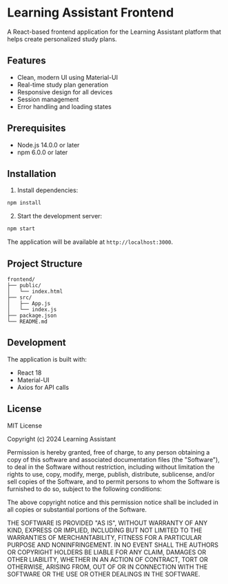 # Learning Assistant Frontend

A React-based frontend application for the Learning Assistant platform that helps create personalized study plans.

## Features

- Clean, modern UI using Material-UI
- Real-time study plan generation
- Responsive design for all devices
- Session management
- Error handling and loading states

## Prerequisites

- Node.js 14.0.0 or later
- npm 6.0.0 or later

## Installation

1. Install dependencies:
```bash
npm install
```

2. Start the development server:
```bash
npm start
```

The application will be available at `http://localhost:3000`.

## Project Structure

```
frontend/
├── public/
│   └── index.html
├── src/
│   ├── App.js
│   └── index.js
├── package.json
└── README.md
```

## Development

The application is built with:
- React 18
- Material-UI
- Axios for API calls

## License

MIT License

Copyright (c) 2024 Learning Assistant

Permission is hereby granted, free of charge, to any person obtaining a copy
of this software and associated documentation files (the "Software"), to deal
in the Software without restriction, including without limitation the rights
to use, copy, modify, merge, publish, distribute, sublicense, and/or sell
copies of the Software, and to permit persons to whom the Software is
furnished to do so, subject to the following conditions:

The above copyright notice and this permission notice shall be included in all
copies or substantial portions of the Software.

THE SOFTWARE IS PROVIDED "AS IS", WITHOUT WARRANTY OF ANY KIND, EXPRESS OR
IMPLIED, INCLUDING BUT NOT LIMITED TO THE WARRANTIES OF MERCHANTABILITY,
FITNESS FOR A PARTICULAR PURPOSE AND NONINFRINGEMENT. IN NO EVENT SHALL THE
AUTHORS OR COPYRIGHT HOLDERS BE LIABLE FOR ANY CLAIM, DAMAGES OR OTHER
LIABILITY, WHETHER IN AN ACTION OF CONTRACT, TORT OR OTHERWISE, ARISING FROM,
OUT OF OR IN CONNECTION WITH THE SOFTWARE OR THE USE OR OTHER DEALINGS IN THE
SOFTWARE. 